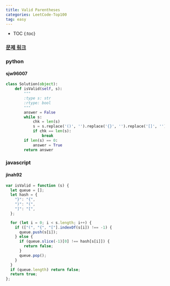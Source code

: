 ```yaml
---
title: Valid Parentheses
categories: LeetCode-Top100
tag: easy
---
```


- TOC
  {:toc}

### [문제 링크](https://leetcode.com/problems/valid-parentheses/)

### python

#### sjw96007

```python
class Solution(object):
    def isValid(self, s):
        """
        :type s: str
        :rtype: bool
        """
        answer = False
        while s:
            chk = len(s)
            s = s.replace('()', '').replace('{}', '').replace('[]', '')
            if chk == len(s):
                break
        if len(s) == 0:
            answer = True
        return answer
```

### javascript

#### jinah92

```javascript
var isValid = function (s) {
  let queue = [];
  let hash = {
    "}": "{",
    ")": "(",
    "]": "[",
  };

  for (let i = 0; i < s.length; i++) {
    if (["(", "{", "["].indexOf(s[i]) !== -1) {
      queue.push(s[i]);
    } else {
      if (queue.slice(-1)[0] !== hash[s[i]]) {
        return false;
      }
      queue.pop();
    }
  }
  if (queue.length) return false;
  return true;
};
```
